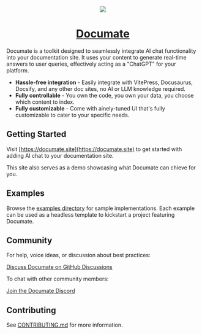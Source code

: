 <p align="center">
  <a href="https://documate.site">
    <picture>
      <img src="https://user-images.githubusercontent.com/1651946/263922257-0fc353a6-84a7-41f0-85cf-e4113e2b4570.png" />
    </picture>
    <h1 align="center">Documate</h1>
  </a>
</p>

Documate is a toolkit designed to seamlessly integrate AI chat functionality into your documentation site. It uses your content to generate real-time answers to user queries, effectively acting as a "ChatGPT" for your platform.

- **Hassle-free integration** - Easily integrate with VitePress, Docusaurus, Docsify, and any other doc sites, no AI or LLM knowledge required.
- **Fully controllable** - You own the code, you own your data, you choose which content to index.
- **Fully customizable** - Come with ainely-tuned UI that's fully customizable to cater to your specific needs.

## Getting Started

Visit [https://documate.site](https://documate.site) to get started with adding AI chat to your documentation site.

This site also serves as a demo showcasing what Documate can chieve for you.

## Examples

Browse the [examples directory](./examples/) for sample implementations. Each example can be used as a headless template to kickstart a project featuring Documate.

## Community

For help, voice ideas, or discussion about best practices:

[Discuss Documate on GitHub Discussions](https://github/aircodelabs/documate/discussions)

To chat with other community members:

[Join the Documate Discord](https://discord.gg/YhypQrZBu5)

## Contributing

See [CONTRIBUTING.md](./CONTRIBUTING.md) for more information.
